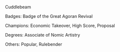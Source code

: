 Cuddlebeam

Badges: Badge of the Great Agoran Revival

Champions: Economic Takeover, High Score, Proposal

Degrees: Associate of Nomic Artistry

Others: Popular, Rulebender


